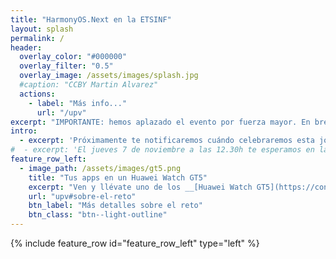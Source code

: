 ```yaml
---
title: "HarmonyOS.Next en la ETSINF"
layout: splash
permalink: /
header:
  overlay_color: "#000000"
  overlay_filter: "0.5"
  overlay_image: /assets/images/splash.jpg
  #caption: "CCBY Martin Alvarez"
  actions:
    - label: "Más info..."
      url: "/upv"
excerpt: "IMPORTANTE: hemos aplazado el evento por fuerza mayor. En breve notificaremos la nueva fecha. Descubre HarmonyOS y cómo programar apps para tu Huawei Watch GT5. Ven y podrás conocer el nuevo sistema operativo y cómo programar apps para tu _wearable_ (sí, vamos a regalar dispositivos 🙂)"
intro:
  - excerpt: 'Próximamente te notificaremos cuándo celebraremos esta jornada en la ETSINF de la UPV, donde podrás conocer las novedades del nuevo sistema operativo independiente, y participar en un reto de prototipado rápido... Las mejores ideas se llevarán uno de los _wearables_ para poder probarlo con tus propias apps.' 
#  - excerpt: 'El jueves 7 de noviembre a las 12.30h te esperamos en la ETSINF de la UPV, donde podrás conocer las novedades del nuevo sistema operativo independiente, y participar en un reto de prototipado rápido... Las mejores ideas se llevarán uno de los _wearables_ para poder probarlo con tus propias apps.'
feature_row_left:
  - image_path: /assets/images/gt5.png
    title: "Tus apps en un Huawei Watch GT5"
    excerpt: "Ven y llévate uno de los __[Huawei Watch GT5](https://consumer.huawei.com/es/wearables/watch-gt5/specs/) que regalaremos__ para que puedas desarrollar y probar tus propias apps nativas para HarmonyOS. "
    url: "upv#sobre-el-reto"
    btn_label: "Más detalles sobre el reto"
    btn_class: "btn--light-outline"
---
```


{% include feature_row id="feature_row_left" type="left" %}
